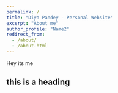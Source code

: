 ```yaml
---
permalink: /
title: "Diya Pandey - Personal Website"
excerpt: "About me"
author_profile: "Name2"
redirect_from: 
  - /about/
  - /about.html
---
```


Hey its me
## this is a heading